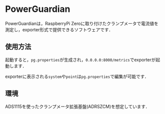 # PowerGuardian
PowerGuardianは，RaspberryPi Zeroに取り付けたクランプメータで電流値を測定し，exporter形式で提供できるソフトウェアです．

## 使用方法
起動すると，`pg.properties`が生成され，`0.0.0.0:8000/metrics`でexporterが起動します．

exporterに表示される`system`や`point`は`pg.properties`で編集が可能です．

## 環境
ADS1115を使ったクランプメータ拡張基盤(ADRSZCM)を想定しています．
